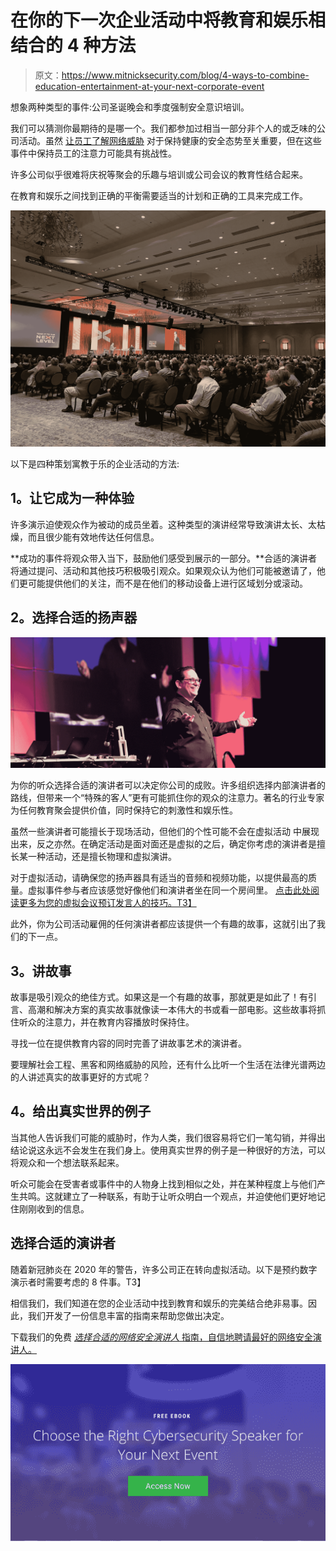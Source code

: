 # 在你的下一次企业活动中将教育和娱乐相结合的 4 种方法

> 原文：<https://www.mitnicksecurity.com/blog/4-ways-to-combine-education-entertainment-at-your-next-corporate-event>

想象两种类型的事件:公司圣诞晚会和季度强制安全意识培训。

我们可以猜测你最期待的是哪一个。我们都参加过相当一部分非个人的或乏味的公司活动。虽然 [让员工了解网络威胁](https://www.mitnicksecurity.com/blog/educate-your-remote-users-about-cybersecurity-with-these-tips) 对于保持健康的安全态势至关重要，但在这些事件中保持员工的注意力可能具有挑战性。

许多公司似乎很难将庆祝等聚会的乐趣与培训或公司会议的教育性结合起来。

在教育和娱乐之间找到正确的平衡需要适当的计划和正确的工具来完成工作。

![crowd event example - 4 Ways to Combine Education & Entertainment at Your Next Corporate Event](img/82d5b20d53a2f1fd723091221ca23049.png)

以下是四种策划寓教于乐的企业活动的方法:

## 1。让它成为一种体验

许多演示迫使观众作为被动的成员坐着。这种类型的演讲经常导致演讲太长、太枯燥，而且很少能有效地传达任何信息。

**成功的事件将观众带入当下，鼓励他们感受到展示的一部分。**合适的演讲者将通过提问、活动和其他技巧积极吸引观众。如果观众认为他们可能被邀请了，他们更可能提供他们的关注，而不是在他们的移动设备上进行区域划分或滚动。

## 2。选择合适的扬声器

![Kevin Mitnick speaking - 4 Ways to Combine Education & Entertainment at Your Next Corporate Event](img/a2151d19b301e53e0b07e6a9fb2ccd39.png)

为你的听众选择合适的演讲者可以决定你公司的成败。许多组织选择内部演讲者的路线，但带来一个“特殊的客人”更有可能抓住你的观众的注意力。著名的行业专家为任何教育聚会提供价值，同时保持它的刺激性和娱乐性。

虽然一些演讲者可能擅长于现场活动，但他们的个性可能不会在虚拟活动 中展现出来，反之亦然。在确定活动是面对面还是虚拟的之后，确定你考虑的演讲者是擅长某一种活动，还是擅长物理和虚拟演讲。

对于虚拟活动，请确保您的扬声器具有适当的音频和视频功能，以提供最高的质量。虚拟事件参与者应该感觉好像他们和演讲者坐在同一个房间里。 [点击此处阅读更多为您的虚拟会议预订发言人的技巧。T3】](https://www.mitnicksecurity.com/blog/tips-for-event-planners-booking-a-speaker-for-a-virtual-conference)

此外，你为公司活动雇佣的任何演讲者都应该提供一个有趣的故事，这就引出了我们的下一点。

## 3。讲故事

故事是吸引观众的绝佳方式。如果这是一个有趣的故事，那就更是如此了！有引言、高潮和解决方案的真实故事就像读一本伟大的书或看一部电影。这些故事将抓住听众的注意力，并在教育内容播放时保持住。

寻找一位在提供教育内容的同时完善了讲故事艺术的演讲者。

要理解社会工程、黑客和网络威胁的风险，还有什么比听一个生活在法律光谱两边的人讲述真实的故事更好的方式呢？

## 4。给出真实世界的例子

当其他人告诉我们可能的威胁时，作为人类，我们很容易将它们一笔勾销，并得出结论说这永远不会发生在我们身上。使用真实世界的例子是一种很好的方法，可以将观众和一个想法联系起来。

听众可能会在受害者或事件中的人物身上找到相似之处，并在某种程度上与他们产生共鸣。这就建立了一种联系，有助于让听众明白一个观点，并迫使他们更好地记住刚刚收到的信息。

## 选择合适的演讲者

随着新冠肺炎在 2020 年的警告，许多公司正在转向虚拟活动。以下是预约数字演示者时需要考虑的 8 件事。T3】

相信我们，我们知道在您的企业活动中找到教育和娱乐的完美结合绝非易事。因此，我们开发了一份信息丰富的指南来帮助您做出决定。

下载我们的免费 [*选择合适的网络安全演讲人* 指南，自信地聘请最好的网络安全演讲人。](https://www.mitnicksecurity.com/choosing-the-right-cyber-security-keynote-speaker)

[![New call-to-action](img/8b1bf6d9a8a8e82d4866664b0e0349f7.png)](https://cta-redirect.hubspot.com/cta/redirect/3875471/d8c8de20-b37d-4527-828c-90a8bfad923d)